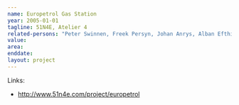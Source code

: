 ```yaml
---
name: Europetrol Gas Station
year: 2005-01-01
tagline: 51N4E, Atelier 4
related-persons: "Peter Swinnen, Freek Persyn, Johan Anrys, Alban Efthimi"
value:
area:
enddate:
layout: project
---
```




Links:
* <http://www.51n4e.com/project/europetrol>
